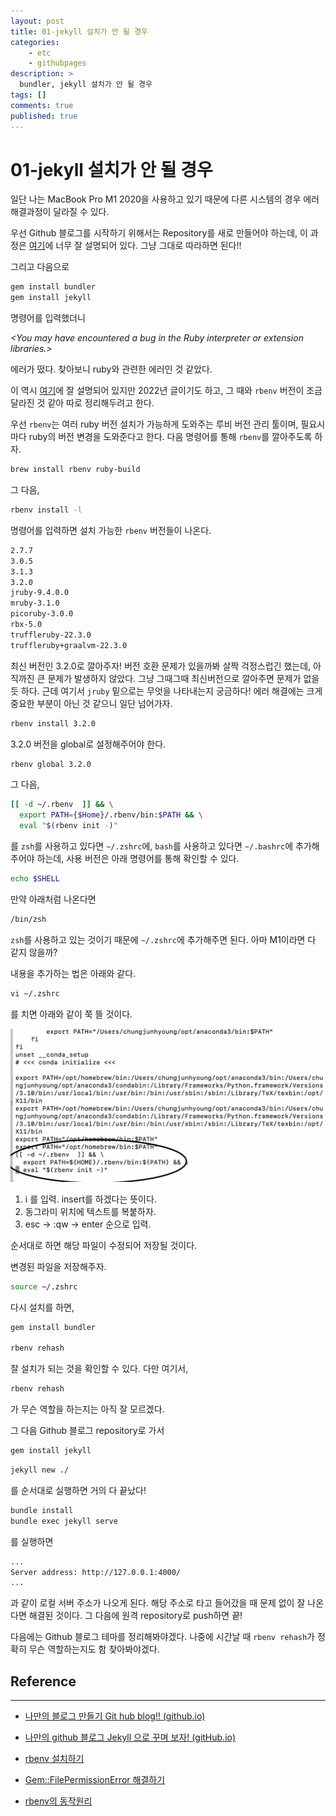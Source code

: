 ```yaml
---
layout: post
title: 01-jekyll 설치가 안 될 경우
categories:
    - etc
    - githubpages
description: >
  bundler, jekyll 설치가 안 될 경우
tags: []
comments: true
published: true
---
```


# 01-jekyll 설치가 안 될 경우

일단 나는 MacBook Pro M1 2020을 사용하고 있기 때문에 다른 시스템의 경우 에러 해결과정이 달라질 수 있다.

우선 Github 블로그를 시작하기 위해서는 Repository를 새로 만들어야 하는데, 이 과정은 <a href="https://supermemi.tistory.com/entry/나만의-블로그-만들기-Git-hub-blog-GitHubio">여기</a>에 너무 잘 설명되어 있다. 그냥 그대로 따라하면 된다!!

그리고 다음으로

```zsh
gem install bundler
gem install jekyll
```

명령어를 입력했더니

_&lt;You may have encountered a bug in the Ruby interpreter or extension libraries.&gt;_

에러가 떴다. 찾아보니 ruby와 관련한 에러인 것 같았다.

이 역시 <a href="https://supermemi.tistory.com/145">여기</a>에 잘 설명되어 있지만 2022년 글이기도 하고, 그 때와 `rbenv` 버전이 조금 달라진 것 같아 따로 정리해두려고 한다.

우선 `rbenv`는 여러 ruby 버전 설치가 가능하게 도와주는 루비 버전 관리 툴이며, 필요시마다 ruby의 버전 변경을 도와준다고 한다. 다음 명령어를 통해 `rbenv`를 깔아주도록 하자.

```zsh
brew install rbenv ruby-build
```
그 다음,

```zsh
rbenv install -l
```
명령어를 입력하면 설치 가능한 `rbenv` 버전들이 나온다.

```zsh
2.7.7
3.0.5
3.1.3
3.2.0
jruby-9.4.0.0
mruby-3.1.0
picoruby-3.0.0
rbx-5.0
truffleruby-22.3.0
truffleruby+graalvm-22.3.0
```
최신 버전인 3.2.0로 깔아주자! 버전 호환 문제가 있을까봐 살짝 걱정스럽긴 했는데, 아직까진 큰 문제가 발생하지 않았다. 그냥 그때그때 최신버전으로 깔아주면 문제가 없을 듯 하다. 근데 여기서 `jruby` 밑으로는 무엇을 나타내는지 궁금하다! 에러 해결에는 크게 중요한 부분이 아닌 것 같으니 일단 넘어가자.

```zsh
rbenv install 3.2.0
```
3.2.0 버전을 global로 설정해주어야 한다.

```zsh
rbenv global 3.2.0
```
그 다음,

```zsh
[[ -d ~/.rbenv  ]] && \
  export PATH={$Home}/.rbenv/bin:$PATH && \
  eval "$(rbenv init -)"
```
를 `zsh`를 사용하고 있다면 `~/.zshrc`에, `bash`를 사용하고 있다면 `~/.bashrc`에 추가해주어야 하는데, 사용 버전은 아래 명령어를 통해 확인할 수 있다.

```zsh
echo $SHELL
```
만약 아래처럼 나온다면

```zsh
/bin/zsh
```
`zsh`를 사용하고 있는 것이기 때문에 `~/.zshrc`에 추가해주면 된다. 아마 M1이라면 다 같지 않을까?

내용을 추가하는 법은 아래와 같다.

```zsh
vi ~/.zshrc
```
를 치면 아래와 같이 쭉 뜰 것이다.

![~/.zshrc](/assets/img/edit-zshrc.jpg "~/.zshrc")

1. i 를 입력. insert를 하겠다는 뜻이다.
2. 동그라미 위치에 텍스트를 복붙하자.
3. esc -> :qw -> enter 순으로 입력.

순서대로 하면 해당 파일이 수정되어 저장될 것이다.

변경된 파일을 저장해주자.

```zsh
source ~/.zshrc
```
다시 설치를 하면,

```zsh
gem install bundler

rbenv rehash
```
잘 설치가 되는 것을 확인할 수 있다. 다만 여기서,

```zsh
rbenv rehash
```
가 무슨 역할을 하는지는 아직 잘 모르겠다.

그 다음 Github 블로그 repository로 가서

```zsh
gem install jekyll
```

```zsh
jekyll new ./
```
를 순서대로 실행하면 거의 다 끝났다!

```zsh
bundle install
bundle exec jekyll serve
```
를 실행하면

```zsh
...
Server address: http://127.0.0.1:4000/
...
```
과 같이 로컬 서버 주소가 나오게 된다. 해당 주소로 타고 들어갔을 때 문제 없이 잘 나온다면 해결된 것이다. 그 다음에 원격 repository로 push하면 끝!

다음에는 Github 블로그 테마를 정리해봐야겠다. 나중에 시간날 때 `rbenv rehash`가 정확히 무슨 역할하는지도 함 찾아봐야겠다.

## Reference
---

* <a href="https://supermemi.tistory.com/entry/나만의-블로그-만들기-Git-hub-blog-GitHubio">나만의 블로그 만들기 Git hub blog!! (github.io)</a>

* <a href="https://supermemi.tistory.com/145">나만의 github 블로그 Jekyll 으로 꾸며 보자! (gitHub.io)</a>

* <a href="https://kyurasi.tistory.com/entry/Ruby-on-rails-맥북-설치하기">rbenv 설치하기</a>

* <a href="https://frhyme.github.io/blog/install_jekyll_again/">Gem::FilePermissionError 해결하기</a>

* <a href="https://notes.hphk.io/p/how-rbenv-works/#rbenv-rehash">rbenv의 동작원리</a>